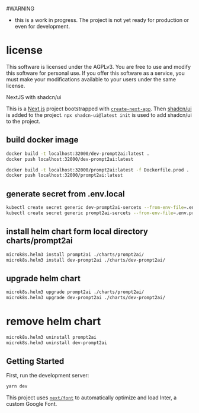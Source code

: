 
#WARNING 
* this is a work in progress. The project is not yet ready for production or even for development.


# license
This software is licensed under the AGPLv3. You are free to use and modify this software for personal use. If you offer this software as a service, you must make your modifications available to your users under the same license.

NextJS with shadcn/ui 

This is a [Next.js](https://nextjs.org/) project bootstrapped with [`create-next-app`](https://github.com/vercel/next.js/tree/canary/packages/create-next-app).
Then [shadcn/ui](https://ui.shadcn.com/) is added to the project. `npx shadcn-ui@latest init` is used to add shadcn/ui to the project.

## build docker image
```bash
docker build -t localhost:32000/dev-prompt2ai:latest .
docker push localhost:32000/dev-prompt2ai:latest

docker build -t localhost:32000/prompt2ai:latest -f Dockerfile.prod .
docker push localhost:32000/prompt2ai:latest
```

## generate secret from .env.local
```bash
kubectl create secret generic dev-prompt2ai-sercets --from-env-file=.env.development.local
kubectl create secret generic prompt2ai-sercets --from-env-file=.env.production.local
```

## install helm chart form local directory charts/prompt2ai
```bash
microk8s.helm3 install prompt2ai ./charts/prompt2ai/
microk8s.helm3 install dev-prompt2ai ./charts/dev-prompt2ai/
```
## upgrade helm chart
```bash
microk8s.helm3 upgrade prompt2ai ./charts/prompt2ai/
microk8s.helm3 upgrade dev-prompt2ai ./charts/dev-prompt2ai/
```
# remove helm chart
```bash
microk8s.helm3 uninstall prompt2ai
microk8s.helm3 uninstall dev-prompt2ai
```

## Getting Started

First, run the development server:

```bash
yarn dev
```


This project uses [`next/font`](https://nextjs.org/docs/basic-features/font-optimization) to automatically optimize and load Inter, a custom Google Font.



